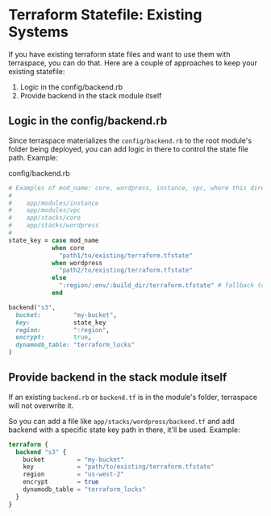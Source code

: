 # Terraform Statefile: Existing Systems

If you have existing terraform state files and want to use them with terraspace, you can do that. Here are a couple of approaches to keep your existing statefile:

1. Logic in the config/backend.rb
2. Provide backend in the stack module itself

## Logic in the config/backend.rb

Since terraspace materializes the `config/backend.rb` to the root module's folder being deployed, you can add logic in there to control the state file path. Example:

config/backend.rb

```ruby
# Examples of mod_name: core, wordpress, instance, vpc, where this directory structure exists
#
#    app/modules/instance
#    app/modules/vpc
#    app/stacks/core
#    app/stacks/wordpress
#
state_key = case mod_name
            when core
              "path1/to/existing/terraform.tfstate"
            when wordpress
              "path2/to/existing/terraform.tfstate"
            else
              ":region/:env/:build_dir/terraform.tfstate" # fallback to default terraspace variable notation
            end

backend("s3",
  bucket:         "my-bucket",
  key:            state_key
  region:         ":region",
  encrypt:        true,
  dynamodb_table: "terraform_locks"
)
```


## Provide backend in the stack module itself

If an existing `backend.rb` or `backend.tf` is in the module's folder, terraspace will not overwrite it.

So you can add a file like `app/stacks/wordpress/backend.tf` and add backend with a specific state key path in there, it'll be used. Example:

```terraform
terraform {
  backend "s3" {
    bucket         = "my-bucket"
    key            = "path/to/existing/terraform.tfstate"
    region         = "us-west-2"
    encrypt        = true
    dynamodb_table = "terraform_locks"
  }
}
```
